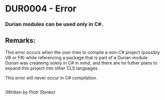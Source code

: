 # DUR0004 - Error
### Durian modules can be used only in C#.

## Remarks:

This error occurs when the user tries to compile a non-C# project (possibly VB or F#) while referencing a package that is part of a Durian module. Durian was createing solely in C# in mind, and there are no futher plans to expand this project into other CLS languages.

This error will never occur in C# compilation.

##

*\(Written by Piotr Stenke\)*